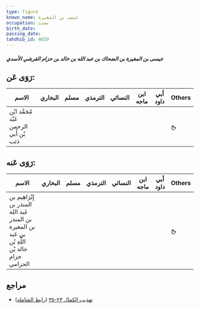 ```yaml
---
type: figure
known_name: عيسى بن المغيرة
occupation: محدث
birth_date:
passing_date:
tahdhib_id: 4659
---
```

##### عيسى بن المغيرة بن الضحاك بن عبد الله بن خالد بن حزام القرشي الأسدي

## رَوَى عَن:
| الاسم                                   | البخاري | مسلم | الترمذي | النسائي | ابن ماجه | أبي داود | Others |
| --------------------------------------- | ------- | ---- | ------- | ------- | -------- | -------- | ------ |
| مُحَمَّد ابْن عَبْد الرحمن بْن أَبي ذئب |         |      |         |         |          |          | بخ     |
## رَوَى عَنه:
| الاسم                                                                                             | البخاري | مسلم | الترمذي | النسائي | ابن ماجه | أبي داود | Others |
| ------------------------------------------------------------------------------------------------- | ------- | ---- | ------- | ------- | -------- | -------- | ------ |
| إِبْرَاهِيم بن المنذر بن عَبد الله بن المنذر بن المغيرة بن عَبد اللَّهِ بْن خالد بْن حزام الحزامي |         |      |         |         |          |          | بخ     |
## مراجع
- [تهذيب الكمال ٢٣-٣٥](obsidian://open?vault=Tahdhib-al-Kamal&file=Figures/٤٦٥٩-عيسى%20بن%20المغيرة%20بن%20الضحاك%20بن%20عبد%20الله%20بن%20خالد%20بن%20حزام%20القرشي%20الأسدي) ([رابط الشاملة](https://shamela.ws/book/3722/11922))